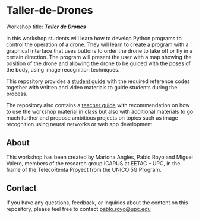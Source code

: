 # Taller-de-Drones
Workshop title: _**Taller de Drones**_   
    
In this workshop students will learn how to develop Python programs to control the operation of a drone. They will learn to create a program with a graphical interface that uses buttons to order the drone to take off or fly in a certain direction. The program will present the user with a map showing the position of the drone and allowing the drone to be guided with the poses of the body, using image recognition techniques.    
     
This repository provides a [student guide](Student_guide.md) with the required reference codes together with written and video materials to guide students during the process.    
    
The repository also contains a [teacher guide](Teacher_guide.md) with recommendation on how to use the workshop material in class but also with additional materials to go much further and propose ambitious projects on topics such as image recognition using neural networks or web app development.     
    
## About    
This workshop has been created by Mariona Anglès, Pablo Royo and Miguel Valero, members of the research group ICARUS at EETAC – UPC, in the frame of the TelecoRenta Proyect from the UNICO 5G Program.      
      
## Contact     
    
If you have any questions, feedback, or inquiries about the content on this repository, please feel free to contact pablo.royo@upc.edu

